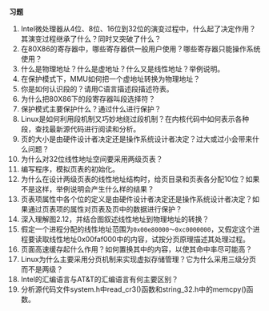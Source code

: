 **习题**

1.	Intel微处理器从4位、8位、16位到32位的演变过程中，什么起了决定作用？其演变过程继承了什么？同时又突破了什么？
2.	在80X86的寄存器中，哪些寄存器供一般用户使用？哪些寄存器只能操作系统使用？
3.	什么是物理地址？什么是虚地址？什么又是线性地址？举例说明。
4.	在保护模式下，MMU如何把一个虚地址转换为物理地址？
5.	你是如何认识段的？请用C语言描述段描述符表。
6.	为什么把80X86下的段寄存器叫段选择符？
7.	保护模式主要保护什么？通过什么进行保护？
8.	Linux是如何利用段机制又巧妙地绕过段机制？在内核代码中如何表示各种段，查找最新源代码进行阅读和分析。
9.	页的大小是由硬件设计者决定还是操作系统设计者决定？过大或过小会带来什么问题？
10.	为什么对32位线性地址空间要采用两级页表？
11.	编写程序，模拟页表的初始化。
12.	为什么在设计两级页表的线性地址结构时，给页目录和页表各分配10位？如果不是这样，举例说明会产生什么样的结果？
13.	页表项属性中各个位的定义是由硬件设计者决定还是操作系统设计者决定？如果通过页表项的属性对页表及页中的数据进行保护？
14.	深入理解图2.12，并结合图叙述线性地址到物理地址的转换？
15.	假定一个进程分配的线性地址范围为```0x00e80000～0xc0000000```，又假定这个进程要读取线性地址0x00faf000中的内容，试按分页原理描述其处理过程。
16.	页面高速缓存起什么作用？如何置换其中的内容，以使其命中率尽可能高？
17.	Linux为什么主要采用分页机制来实现虚拟存储管理？它为什么采用三级分页而不是两级？
18.	Intel的汇编语言与AT&T的汇编语言有何主要区别？
19.	分析源代码文件system.h中read_cr3()函数和string_32.h中的memcpy()函数。
